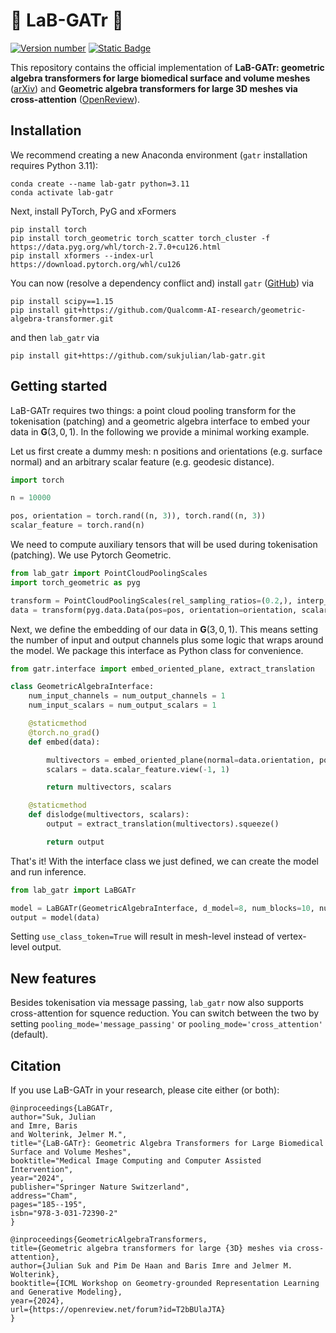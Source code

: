 # :lab_coat: LaB-GATr :crocodile:

[![Version number](https://img.shields.io/badge/dynamic/toml?url=https%3A%2F%2Fraw.githubusercontent.com%2Fsukjulian%2Flab-gatr%2Frefs%2Fheads%2Fmain%2Fpyproject.toml&query=%24.project.version&label=Version)](https://github.com/sukjulian/lab-gatr)
[![Static Badge](https://img.shields.io/badge/Paper-MICCAI_2024-green)](https://link.springer.com/chapter/10.1007/978-3-031-72390-2_18)

This repository contains the official implementation of **LaB-GATr: geometric algebra transformers for large biomedical surface and volume meshes** ([arXiv](https://arxiv.org/abs/2403.07536)) and **Geometric algebra transformers for large 3D meshes via cross-attention** ([OpenReview](https://openreview.net/forum?id=T2bBUlaJTA)).

## Installation
We recommend creating a new Anaconda environment (`gatr` installation requires Python 3.11):
```shell
conda create --name lab-gatr python=3.11
conda activate lab-gatr
```
Next, install PyTorch, PyG and xFormers
```shell
pip install torch
pip install torch_geometric torch_scatter torch_cluster -f https://data.pyg.org/whl/torch-2.7.0+cu126.html
pip install xformers --index-url https://download.pytorch.org/whl/cu126
```
You can now (resolve a dependency conflict and) install `gatr` ([GitHub](https://github.com/Qualcomm-AI-research/geometric-algebra-transformer)) via
```shell
pip install scipy==1.15
pip install git+https://github.com/Qualcomm-AI-research/geometric-algebra-transformer.git
```
and then `lab_gatr` via
```shell
pip install git+https://github.com/sukjulian/lab-gatr.git
```

## Getting started
LaB-GATr requires two things: a point cloud pooling transform for the tokenisation (patching) and a geometric algebra interface to embed your data in $\mathbf{G}(3, 0, 1)$. In the following we provide a minimal working example.

Let us first create a dummy mesh: n positions and orientations (e.g. surface normal) and an arbitrary scalar feature (e.g. geodesic distance).
```python
import torch

n = 10000

pos, orientation = torch.rand((n, 3)), torch.rand((n, 3))
scalar_feature = torch.rand(n)
```
We need to compute auxiliary tensors that will be used during tokenisation (patching). We use Pytorch Geometric.
```python
from lab_gatr import PointCloudPoolingScales
import torch_geometric as pyg

transform = PointCloudPoolingScales(rel_sampling_ratios=(0.2,), interp_simplex='triangle')
data = transform(pyg.data.Data(pos=pos, orientation=orientation, scalar_feature=scalar_feature))
```
Next, we define the embedding of our data in $\mathbf{G}(3, 0, 1)$. This means setting the number of input and output channels plus some logic that wraps around the model. We package this interface as Python class for convenience.
```python
from gatr.interface import embed_oriented_plane, extract_translation

class GeometricAlgebraInterface:
    num_input_channels = num_output_channels = 1
    num_input_scalars = num_output_scalars = 1

    @staticmethod
    @torch.no_grad()
    def embed(data):

        multivectors = embed_oriented_plane(normal=data.orientation, position=data.pos).view(-1, 1, 16)
        scalars = data.scalar_feature.view(-1, 1)

        return multivectors, scalars

    @staticmethod
    def dislodge(multivectors, scalars):
        output = extract_translation(multivectors).squeeze()

        return output
```
That's it! With the interface class we just defined, we can create the model and run inference.
```python
from lab_gatr import LaBGATr

model = LaBGATr(GeometricAlgebraInterface, d_model=8, num_blocks=10, num_attn_heads=4, use_class_token=False)
output = model(data)
```
Setting `use_class_token=True` will result in mesh-level instead of vertex-level output.

## New features
Besides tokenisation via message passing, `lab_gatr` now also supports cross-attention for squence reduction. You can switch between the two by setting `pooling_mode='message_passing'` or `pooling_mode='cross_attention'` (default).

## Citation
If you use LaB-GATr in your research, please cite either (or both):
```
@inproceedings{LaBGATr,
author="Suk, Julian
and Imre, Baris
and Wolterink, Jelmer M.",
title="{LaB-GATr}: Geometric Algebra Transformers for Large Biomedical Surface and Volume Meshes",
booktitle="Medical Image Computing and Computer Assisted Intervention",
year="2024",
publisher="Springer Nature Switzerland",
address="Cham",
pages="185--195",
isbn="978-3-031-72390-2"
}

@inproceedings{GeometricAlgebraTransformers,
title={Geometric algebra transformers for large {3D} meshes via cross-attention},
author={Julian Suk and Pim De Haan and Baris Imre and Jelmer M. Wolterink},
booktitle={ICML Workshop on Geometry-grounded Representation Learning and Generative Modeling},
year={2024},
url={https://openreview.net/forum?id=T2bBUlaJTA}
}
```
